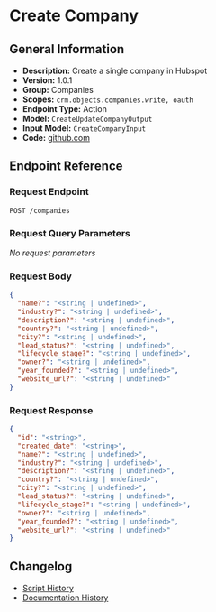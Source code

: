 <!-- BEGIN GENERATED CONTENT -->
# Create Company

## General Information

- **Description:** Create a single company in Hubspot
- **Version:** 1.0.1
- **Group:** Companies
- **Scopes:** `crm.objects.companies.write, oauth`
- **Endpoint Type:** Action
- **Model:** `CreateUpdateCompanyOutput`
- **Input Model:** `CreateCompanyInput`
- **Code:** [github.com](https://github.com/NangoHQ/integration-templates/tree/main/integrations/hubspot/actions/create-company.ts)


## Endpoint Reference

### Request Endpoint

`POST /companies`

### Request Query Parameters

_No request parameters_

### Request Body

```json
{
  "name?": "<string | undefined>",
  "industry?": "<string | undefined>",
  "description?": "<string | undefined>",
  "country?": "<string | undefined>",
  "city?": "<string | undefined>",
  "lead_status?": "<string | undefined>",
  "lifecycle_stage?": "<string | undefined>",
  "owner?": "<string | undefined>",
  "year_founded?": "<string | undefined>",
  "website_url?": "<string | undefined>"
}
```

### Request Response

```json
{
  "id": "<string>",
  "created_date": "<string>",
  "name?": "<string | undefined>",
  "industry?": "<string | undefined>",
  "description?": "<string | undefined>",
  "country?": "<string | undefined>",
  "city?": "<string | undefined>",
  "lead_status?": "<string | undefined>",
  "lifecycle_stage?": "<string | undefined>",
  "owner?": "<string | undefined>",
  "year_founded?": "<string | undefined>",
  "website_url?": "<string | undefined>"
}
```

## Changelog

- [Script History](https://github.com/NangoHQ/integration-templates/commits/main/integrations/hubspot/actions/create-company.ts)
- [Documentation History](https://github.com/NangoHQ/integration-templates/commits/main/integrations/hubspot/actions/create-company.md)

<!-- END  GENERATED CONTENT -->


